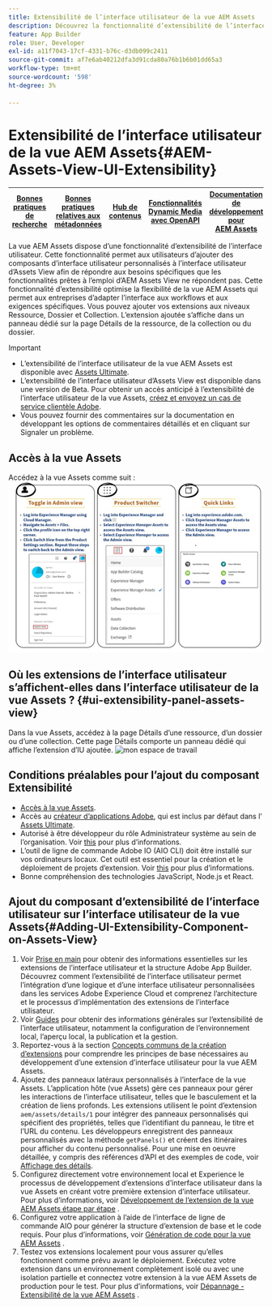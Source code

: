 ```yaml
---
title: Extensibilité de l’interface utilisateur de la vue AEM Assets
description: Découvrez la fonctionnalité d’extensibilité de l’interface utilisateur de la vue AEM Assets. L’interface utilisateur de la vue AEM Assets permet d’ajouter des composants d’interface utilisateur personnalisés pour répondre à des besoins spécifiques.
feature: App Builder
role: User, Developer
exl-id: a11f7043-17cf-4331-b76c-d3db099c2411
source-git-commit: af7e6ab40212dfa3d91cda80a76b1b6b01dd65a3
workflow-type: tm+mt
source-wordcount: '598'
ht-degree: 3%

---
```


# Extensibilité de l’interface utilisateur de la vue AEM Assets{#AEM-Assets-View-UI-Extensibility}

| [Bonnes pratiques de recherche](/help/assets/search-best-practices.md) | [Bonnes pratiques relatives aux métadonnées](/help/assets/metadata-best-practices.md) | [Hub de contenus](/help/assets/product-overview.md) | [Fonctionnalités Dynamic Media avec OpenAPI](/help/assets/dynamic-media-open-apis-overview.md) | [Documentation de développement pour AEM Assets](https://developer.adobe.com/experience-cloud/experience-manager-apis/) |
| ------------- | --------------------------- |---------|----|-----|

La vue AEM Assets dispose d’une fonctionnalité d’extensibilité de l’interface utilisateur. Cette fonctionnalité permet aux utilisateurs d’ajouter des composants d’interface utilisateur personnalisés à l’interface utilisateur d’Assets View afin de répondre aux besoins spécifiques que les fonctionnalités prêtes à l’emploi d’AEM Assets View ne répondent pas. Cette fonctionnalité d’extensibilité optimise la flexibilité de la vue AEM Assets qui permet aux entreprises d’adapter l’interface aux workflows et aux exigences spécifiques.
Vous pouvez ajouter vos extensions aux niveaux Ressource, Dossier et Collection. L’extension ajoutée s’affiche dans un panneau dédié sur la page Détails de la ressource, de la collection ou du dossier.

>[!IMPORTANT]
>
> * L’extensibilité de l’interface utilisateur de la vue AEM Assets est disponible avec [Assets Ultimate](/help/assets/assets-ultimate-overview.md).
> * L’extensibilité de l’interface utilisateur d’Assets View est disponible dans une version de Beta. Pour obtenir un accès anticipé à l’extensibilité de l’interface utilisateur de la vue Assets, [créez et envoyez un cas de service clientèle Adobe](https://helpx.adobe.com/fr/enterprise/using/support-for-experience-cloud.html).
> * Vous pouvez fournir des commentaires sur la documentation en développant les options de commentaires détaillés et en cliquant sur Signaler un problème.

## <a id="1"></a> Accès à la vue Assets

Accédez à la vue Assets comme suit :
![access-assets-view-ui](/help/assets/assets/access-assets-view.jpg)

## Où les extensions de l’interface utilisateur s’affichent-elles dans l’interface utilisateur de la vue Assets ? {#ui-extensibility-panel-assets-view}

Dans la vue Assets, accédez à la page Détails d’une ressource, d’un dossier ou d’une collection. Cette page Détails comporte un panneau dédié qui affiche l’extension d’IU ajoutée.
![mon espace de travail](/help/assets/assets/my-workspace-assets-view3.png)


## Conditions préalables pour l’ajout du composant Extensibilité

* [Accès à la vue Assets](#1).
* Accès au [créateur d’applications Adobe](https://developer.adobe.com/app-builder/docs/overview/), qui est inclus par défaut dans l’ [Assets Ultimate](/help/assets/assets-ultimate-overview.md).
* Autorisé à être développeur du rôle Administrateur système au sein de l’organisation. Voir [this](https://developer.adobe.com/uix/docs/guides/get-access/) pour plus d’informations.
* L’outil de ligne de commande Adobe IO (AIO CLI) doit être installé sur vos ordinateurs locaux. Cet outil est essentiel pour la création et le déploiement de projets d’extension. Voir [this](https://developer.adobe.com/app-builder/docs/getting_started/#local-environment-set-up) pour plus d’informations.
* Bonne compréhension des technologies JavaScript, Node.js et React.

## Ajout du composant d’extensibilité de l’interface utilisateur sur l’interface utilisateur de la vue Assets{#Adding-UI-Extensibility-Component-on-Assets-View}

1. Voir [Prise en main](https://developer.adobe.com/uix/docs/getting-started/) pour obtenir des informations essentielles sur les extensions de l’interface utilisateur et la structure Adobe App Builder. Découvrez comment l’extensibilité de l’interface utilisateur permet l’intégration d’une logique et d’une interface utilisateur personnalisées dans les services Adobe Experience Cloud et comprenez l’architecture et le processus d’implémentation des extensions de l’interface utilisateur.
1. Voir [Guides](https://developer.adobe.com/uix/docs/guides/) pour obtenir des informations générales sur l’extensibilité de l’interface utilisateur, notamment la configuration de l’environnement local, l’aperçu local, la publication et la gestion.
1. Reportez-vous à la section [Concepts communs de la création d’extensions](https://developer.adobe.com/uix/docs/services/aem-assets-view/api/commons/) pour comprendre les principes de base nécessaires au développement d’une extension d’interface utilisateur pour la vue AEM Assets.
1. Ajoutez des panneaux latéraux personnalisés à l’interface de la vue Assets. L’application hôte (vue Assets) gère ces panneaux pour gérer les interactions de l’interface utilisateur, telles que le basculement et la création de liens profonds. Les extensions utilisent le point d’extension `aem/assets/details/1` pour intégrer des panneaux personnalisés qui spécifient des propriétés, telles que l’identifiant du panneau, le titre et l’URL du contenu. Les développeurs enregistrent des panneaux personnalisés avec la méthode `getPanels()` et créent des itinéraires pour afficher du contenu personnalisé. Pour une mise en oeuvre détaillée, y compris des références d’API et des exemples de code, voir [Affichage des détails](https://developer.adobe.com/uix/docs/services/aem-assets-view/api/details-view/).
1. Configurez directement votre environnement local et Experience le processus de développement d’extensions d’interface utilisateur dans la vue Assets en créant votre première extension d’interface utilisateur. Pour plus d’informations, voir [Développement de l’extension de la vue AEM Assets étape par étape](https://developer.adobe.com/uix/docs/services/aem-assets-view/extension-development/) .
1. Configurez votre application à l’aide de l’interface de ligne de commande AIO pour générer la structure d’extension de base et le code requis. Pour plus d’informations, voir [Génération de code pour la vue AEM Assets](https://developer.adobe.com/uix/docs/services/aem-assets-view/code-generation/) .
1. Testez vos extensions localement pour vous assurer qu’elles fonctionnent comme prévu avant le déploiement. Exécutez votre extension dans un environnement complètement isolé ou avec une isolation partielle et connectez votre extension à la vue AEM Assets de production pour le test. Pour plus d’informations, voir [Dépannage - Extensibilité de la vue AEM Assets](https://developer.adobe.com/uix/docs/services/aem-assets-view/debug/) .
